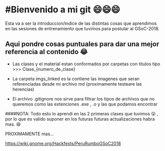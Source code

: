 #Bienvenido a mi git :smile::smile::smile:
=======================================================


Esta va a ser la introduccion/indice de las distintas cosas que aprendimos en las sesiones de entrenamiento que tuvimos para postular al GSoC-2018.


Aqui pondre cosas puntuales para dar una mejor referencia al contenido :joy:
---------------------------------------------------------------------------

- Las clases y el material estan conformados por carpetas con titulos tipo >>> Clase_{numero_de_clase}

- La carpeta imgs_linked es la contiene las imagenes que seran referenciadas desde mi archivo md (proximamente testeare las herencias)

- El archivo .gitignore nos sirve para filtrar los tipos de archivos que no queremos como las extenciones .exe , .o y las que podamos encontrar


####NOTA: 
Todo esto lo aprendi en las 2 primeras clases que tuvimos :astonished: ,
por lo que es valido suponer en los futuras futuras actualizaciones habra mas. :smile:

PROXIMAMENTE mas...


https://wiki.gnome.org/Hackfests/PeruRumboGSoC2018




